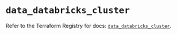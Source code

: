 # `data_databricks_cluster`

Refer to the Terraform Registry for docs: [`data_databricks_cluster`](https://registry.terraform.io/providers/databricks/databricks/1.68.0/docs/data-sources/cluster).
